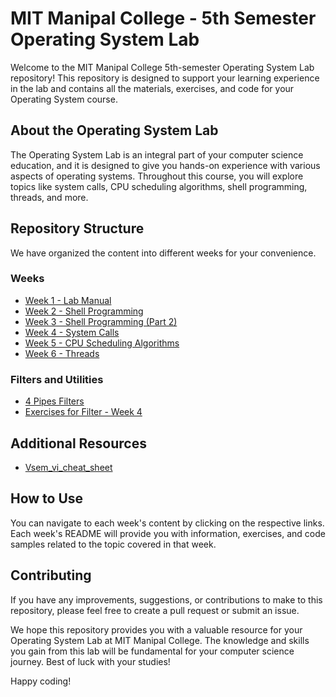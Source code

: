 # MIT Manipal College - 5th Semester Operating System Lab

Welcome to the MIT Manipal College 5th-semester Operating System Lab repository! This repository is designed to support your learning experience in the lab and contains all the materials, exercises, and code for your Operating System course. 

## About the Operating System Lab

The Operating System Lab is an integral part of your computer science education, and it is designed to give you hands-on experience with various aspects of operating systems. Throughout this course, you will explore topics like system calls, CPU scheduling algorithms, shell programming, threads, and more.

## Repository Structure

We have organized the content into different weeks for your convenience.

### Weeks

- [Week 1 - Lab Manual](Week1/README.md)
- [Week 2 - Shell Programming](Week2/README.md)
- [Week 3 - Shell Programming (Part 2)](Week3/README.md)
- [Week 4 - System Calls](Week4/README.md)
- [Week 5 - CPU Scheduling Algorithms](Week5/README.md)
- [Week 6 - Threads](Week6/README.md)

### Filters and Utilities

- [4 Pipes Filters](4_Pipes_Filters/README.md)
- [Exercises for Filter - Week 4](Exercises_for_Filter-Week_4/README.md)

## Additional Resources

- [Vsem_vi_cheat_sheet](Vsem_vi_cheat_sheet/README.md)

## How to Use

You can navigate to each week's content by clicking on the respective links. Each week's README will provide you with information, exercises, and code samples related to the topic covered in that week.

## Contributing

If you have any improvements, suggestions, or contributions to make to this repository, please feel free to create a pull request or submit an issue.

We hope this repository provides you with a valuable resource for your Operating System Lab at MIT Manipal College. The knowledge and skills you gain from this lab will be fundamental for your computer science journey. Best of luck with your studies!

Happy coding!
